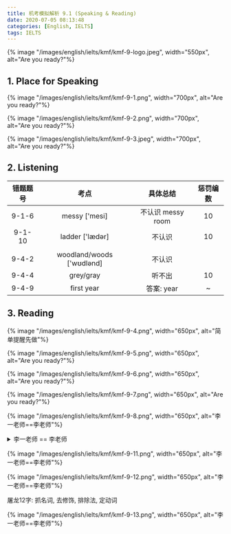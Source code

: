 ```yaml
---
title: 机考模拟解析 9.1 (Speaking & Reading)
date: 2020-07-05 08:13:48
categories: [English, IELTS]
tags: IELTS
---
```


{% image "/images/english/ielts/kmf/kmf-9-logo.jpeg", width="550px", alt="Are you ready?"%}

<!-- more -->

## 1. Place for Speaking

{% image "/images/english/ielts/kmf/kmf-9-1.png", width="700px", alt="Are you ready?"%}

{% image "/images/english/ielts/kmf/kmf-9-2.png", width="700px", alt="Are you ready?"%}

{% image "/images/english/ielts/kmf/kmf-9-3.jpeg", width="700px", alt="Are you ready?"%}

## 2. Listening

错题题号 | 考点 | 具体总结 | 惩罚编数
:----: | :----: | :----: | :----:
9-1-6 | messy ['mesi] | 不认识 messy room | 10
9-1-10 | ladder ['lædər] | 不认识 | 10
| | |
9-4-2 | woodland/woods ['wʊdlənd] | 不认识 |
9-4-4 | grey/gray | 听不出 | 10
9-4-9 | first year | 答案: year | ~

## 3. Reading

{% image "/images/english/ielts/kmf/kmf-9-4.png", width="650px", alt="简单提醒先做"%}

{% image "/images/english/ielts/kmf/kmf-9-5.png", width="650px", alt="Are you ready?"%}

{% image "/images/english/ielts/kmf/kmf-9-6.png", width="650px", alt="Are you ready?"%}

{% image "/images/english/ielts/kmf/kmf-9-7.png", width="650px", alt="Are you ready?"%}

{% image "/images/english/ielts/kmf/kmf-9-8.png", width="650px", alt="李一老师==李老师"%}

<details>
<summary>李一老师 == 李老师</summary>
{% image "/images/english/ielts/kmf/kmf-9-9.png", width="650px", alt="李一老师==李老师"%}

{% image "/images/english/ielts/kmf/kmf-9-10.png", width="650px", alt="李一老师==李老师"%}

</details>


{% image "/images/english/ielts/kmf/kmf-9-11.png", width="650px", alt="李一老师==李老师"%}

{% image "/images/english/ielts/kmf/kmf-9-12.png", width="650px", alt="李一老师==李老师"%}

屠龙12字: 抓名词, 去修饰, 排除法, 定动词

{% image "/images/english/ielts/kmf/kmf-9-13.png", width="650px", alt="李一老师==李老师"%}







